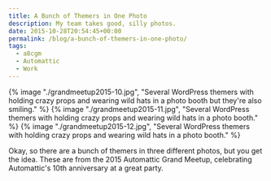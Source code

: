 ```yaml
---
title: A Bunch of Themers in One Photo
description: My team takes good, silly photos.
date: 2015-10-28T20:54:45+00:00
permalink: /blog/a-bunch-of-themers-in-one-photo/
tags:
  - a8cgm
  - Automattic
  - Work
---
```


{% image "./grandmeetup2015-10.jpg", "Several WordPress themers with holding crazy props and wearing wild hats in a photo booth but they're also smiling." %}
{% image "./grandmeetup2015-11.jpg", "Several WordPress themers with holding crazy props and wearing wild hats in a photo booth." %}
{% image "./grandmeetup2015-12.jpg", "Several WordPress themers with holding crazy props and wearing wild hats in a photo booth." %}

Okay, so there are a bunch of themers in three different photos, but you get the idea. These are from the 2015 Automattic Grand Meetup, celebrating Automattic's 10th anniversary at a great party.
